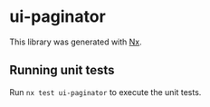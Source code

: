 # ui-paginator

This library was generated with [Nx](https://nx.dev).

## Running unit tests

Run `nx test ui-paginator` to execute the unit tests.
